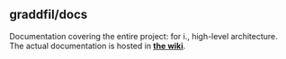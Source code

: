 graddfil/docs
-------------

Documentation covering the entire project: for i., high-level architecture. The actual documentation is hosted in [**the wiki**](https://github.com/graddfil/docs/wiki).
